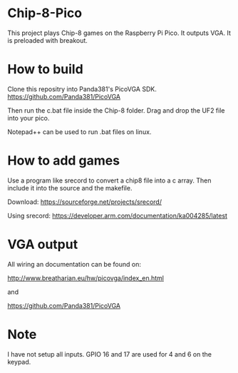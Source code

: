 # Chip-8-Pico
This project plays Chip-8 games on the Raspberry Pi Pico. It outputs VGA.
It is preloaded with breakout.

# How to build
Clone this repositry into Panda381's PicoVGA SDK. https://github.com/Panda381/PicoVGA

Then run the c.bat file inside the Chip-8 folder. Drag and drop the UF2 file into your pico.

Notepad++ can be used to run .bat files on linux.

# How to add games
Use a program like srecord to convert a chip8 file into a c array. Then include it into the source and the makefile.

Download: 
https://sourceforge.net/projects/srecord/

Using srecord:
https://developer.arm.com/documentation/ka004285/latest

# VGA output
All wiring an documentation can be found on:

http://www.breatharian.eu/hw/picovga/index_en.html

and

https://github.com/Panda381/PicoVGA

# Note
I have not setup all inputs. GPIO 16 and 17 are used for 4 and 6 on the keypad.
